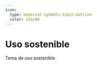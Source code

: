 ```yaml
---
icon: 
  type: material-symbols:topic-outline
  color: e2ac08 
---
```

# Uso sostenible

Tema de uso sostenible
